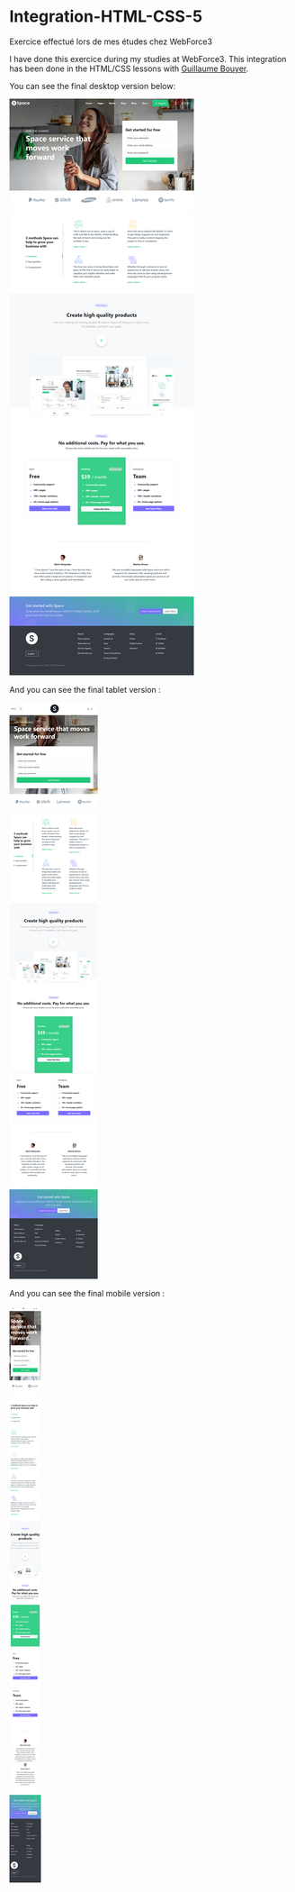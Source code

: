 # Integration-HTML-CSS-5
Exercice effectué lors de mes études chez WebForce3

I have done this exercice during my studies at WebForce3. This integration has been done in the HTML/CSS lessons with [Guillaume Bouyer](https://linkedin.com/in/guillaume-bouyer-872034175).

You can see the final desktop version below:

![Result screenshot](images/screenshot_integration_large_screen.png)

And you can see the final tablet version :

![Result screenshot](images/screenshot_integration_medium_screen.png)

And you can see the final mobile version :

![Result screenshot](images/screenshot_integration_small_screen.png)
